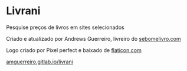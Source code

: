 # Livrani

Pesquise preços de livros em sites selecionados

Criado e atualizado por Andrews Guerreiro, livreiro do [sebomelivro.com](https://sebomelivro.com)

Logo criado por Pixel perfect e baixado de [flaticon.com](https://flaticon.com)

[amguerreiro.gitlab.io/livrani](https://amguerreiro.gitlab.io/livrani)
